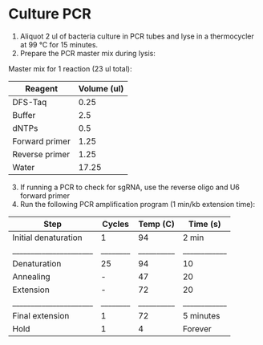 # Culture PCR

1. Aliquot 2 ul of bacteria culture in PCR tubes and lyse in a thermocycler at 99 °C for 15 minutes.
2. Prepare the PCR master mix during lysis:

Master mix for 1 reaction (23 ul total):

| Reagent        | Volume (ul) |
| -------------- | ----------- |
| DFS-Taq        | 0.25        |
| Buffer         | 2.5         |
| dNTPs          | 0.5         |
| Forward primer | 1.25        |
| Reverse primer | 1.25        |
| Water          | 17.25       |

3. If running a PCR to check for sgRNA, use the reverse oligo and U6 forward primer
5. Run the following PCR amplification program (1 min/kb extension time):

| Step                   | Cycles   | Temp (C)   | Time (s)     |  
| ---------------------- | -------- | ---------- | ------------ |  
| Initial denaturation   | 1        | 94         | 2 min        |  
| ______________________ | ________ | __________ | ____________ |  
| Denaturation           | 25       | 94         | 10           |  
| Annealing              | -        | 47         | 20           |  
| Extension              | -        | 72         | 20           |  
| ______________________ | ________ | __________ | ____________ |  
| Final extension        | 1        | 72         | 5 minutes    |  
| Hold                   | 1        | 4          | Forever      |  
